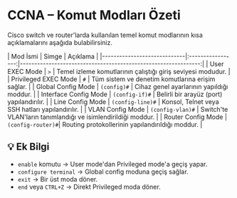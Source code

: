 # CCNA – Komut Modları Özeti

Cisco switch ve router'larda kullanılan temel komut modlarının kısa açıklamalarını aşağıda bulabilirsiniz.

| Mod İsmi                    | Simge             | Açıklama                                                       |  |-----------------------------|:-----------------:|---------------------------------------------------------------:|
| User EXEC Mode              | `>`               | Temel izleme komutlarının çalıştığı giriş seviyesi modudur.    |
| Privileged EXEC Mode        | `#`               | Tüm sistem ve denetim komutlarına erişim sağlar.               |
| Global Config Mode          | `(config)#`       | Cihaz genel ayarlarının yapıldığı moddur.                      |
| Interface Config Mode       | `(config-if)#`    | Belirli bir arayüz (port) yapılandırılır.                      |
| Line Config Mode            | `(config-line)#`  | Konsol, Telnet veya SSH hatları yapılandırılır.                |
| VLAN Config Mode            | `(config-vlan)#`  | Switch'te VLAN'ların tanımlandığı ve isimlendirildiği moddur.  |
| Router Config Mode          | `(config-router)#`| Routing protokollerinin yapılandırıldığı moddur.               |

## 💡 Ek Bilgi

- `enable` komutu → User mode'dan Privileged mode'a geçiş yapar.  
- `configure terminal` → Global config moduna geçiş sağlar.  
- `exit` → Bir üst moda döner.  
- `end` veya `CTRL+Z` → Direkt Privileged moda döner.